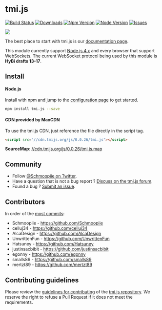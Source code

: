 # tmi.js
[![Build Status](https://secure.travis-ci.org/Schmoopiie/tmi.js.png?branch=master)](https://travis-ci.org/Schmoopiie/tmi.js) [![Downloads](https://img.shields.io/npm/dm/tmi.js.svg?style=flat)](https://www.npmjs.org/package/tmi.js) [![Npm Version](https://img.shields.io/npm/v/tmi.js.svg?style=flat)](https://www.npmjs.org/package/tmi.js) [![Node Version](https://img.shields.io/node/v/tmi.js.svg?style=flat)](https://www.npmjs.org/package/tmi.js) [![Issues](https://img.shields.io/github/issues/Schmoopiie/tmi.js.svg?style=flat)](https://github.com/Schmoopiie/tmi.js/issues)

![](https://i.imgur.com/vsdO7N5.png)

The best place to start with tmi.js is our [documentation page](https://www.tmijs.org/docs/).

This module currently support [Node.js 4.x](https://nodejs.org/en/download/) and every browser that support WebSockets. The current WebSocket protocol being used by this module is **HyBi drafts 13-17**.

## Install

#### Node.js

Install with npm and jump to the [configuration page](./Configuration.md) to get started.

~~~ bash
npm install tmi.js --save
~~~

#### CDN provided by MaxCDN

To use the tmi.js CDN, just reference the file directly in the script tag.

~~~ html
<script src="//cdn.tmijs.org/js/0.0.26/tmi.js"></script>
~~~

**SourceMap**: [//cdn.tmijs.org/js/0.0.26/tmi.js.map](//cdn.tmijs.org/js/0.0.26/tmi.js.map)

## Community

- Follow [@Schmoopiie on Twitter](https://twitter.com/Schmoopiie).
- Have a question that is not a bug report ? [Discuss on the tmi.js forum](http://www.tmijs.org/forums/).
- Found a bug ? [Submit an issue](https://github.com/Schmoopiie/tmi.js/issues/new).

## Contributors

In order of the [most commits](https://github.com/Schmoopiie/tmi.js/graphs/contributors):

- Schmoopiie - https://github.com/Schmoopiie
- celluj34 - https://github.com/celluj34
- AlcaDesign - https://github.com/AlcaDesign
- UnwrittenFun - https://github.com/UnwrittenFun
- Hatsuney - https://github.com/Hatsuney
- justinsacbibit - https://github.com/justinsacbibit
- egonny - https://github.com/egonny
- smalls89 - https://github.com/smalls89
- mertzt89 - https://github.com/mertzt89

## Contributing guidelines

Please review the [guidelines for contributing](https://github.com/Schmoopiie/tmi.js/blob/master/CONTRIBUTING.md) of the [tmi.js repository](https://github.com/Schmoopiie/tmi.js). We reserve the right to refuse a Pull Request if it does not meet the requirements.
